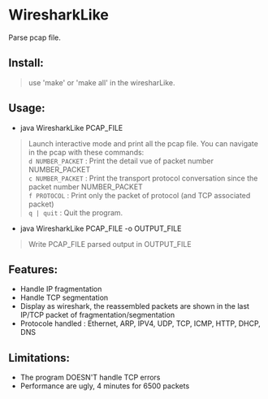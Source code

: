 # WiresharkLike

Parse pcap file.

## Install:
  > use 'make' or 'make all' in the wiresharLike.

## Usage:
- java WiresharkLike PCAP_FILE
> Launch interactive mode and print all the pcap file.
You can navigate in the pcap with these commands:  
`d NUMBER_PACKET` : Print the detail vue of packet number NUMBER_PACKET  
`c NUMBER_PACKET` : Print the transport protocol conversation since the packet number NUMBER_PACKET  
`f PROTOCOL` : Print only the packet of protocol (and TCP associated packet)  
`q | quit` : Quit the program.  
- java WiresharkLike PCAP_FILE -o OUTPUT_FILE
> Write PCAP_FILE parsed output in OUTPUT_FILE

## Features:
- Handle IP fragmentation
- Handle TCP segmentation
- Display as wireshark, the reassembled packets are shown in the last IP/TCP packet of fragmentation/segmentation
- Protocole handled : Ethernet, ARP, IPV4, UDP, TCP, ICMP, HTTP, DHCP, DNS

## Limitations:
- The program DOESN'T handle TCP errors
- Performance are ugly, 4 minutes for 6500 packets
